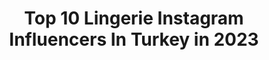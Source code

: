 ---
title: Top 10 Lingerie Instagram Influencers In Turkey in 2023
description: >-
  Find top lingerie Instagram influencers in Turkey in 2023. Most popular hashtags: #lingerie #model #beauty #fashion.
platform: Instagram
hits: 12
text_top: Identify the top-rated Instagram influencers on inBeat.
text_bottom: Our search engine holds 12 Instagram influencers like this in Turkey for you to collaborate.
profiles:
  - username: "etoile.creamm"
    fullname: >-
      Göğüs ve Kalça Büyütücü
    bio: >-
      Göğüs Kremi / Kalça & Selülit 🌡 Özel Formül 🌿 Bilgileriniz Gizli Tutulur! 👩‍🔬 Temsilci Özge 🌸Bayan Özel Sayfasıdır. Yedek hesap @etoile.Cream
    location: "Turkey"
    followers: 61018
    engagement: 140
    commentsToLikes: 0.022151
    id: ck5pz25ocyw2m0i11pk2hp0ks
    verified: false
    hashtags: "#gogu, #prague, #lingerie, #etoilekrem"
  - username: "ermakovden"
    fullname: >-
      Ermakov
    bio: >-
      ⚒ All photos taken by me 🔞 Adult content
    location: "Turkey"
    followers: 37096
    engagement: 437
    commentsToLikes: 0.009197
    id: ck6uhjt9m9j470j71ym12j4b7
    verified: false
    hashtags: "#tattooedgirls, #lingerie, #belarus, #suicidegirls"
  - username: "oksanakuznetsovaofficial"
    fullname: >-
      Oksana Kuznetsova
    bio: >-
      ♉️ 19 May 🎂 Oks’Model Agency @oksmodelagency OKMC MODEL ACADEMY @oksmodelcamp 📩oksmodel.booker@gmail.com @oksmodelsface
    location: "Turkey"
    followers: 24708
    engagement: 254
    commentsToLikes: 0.255518
    id: ck14jmcypl2oi0i19sc5l35q7
    verified: false
    hashtags: "#modelando, #tagify, #modelstatus, #modelagency"
  - username: "marryen.a"
    fullname: >-
      M a r r y e n
    bio: >-
      STYLE AND FASHION IS MY PASSION ✨ Travel is a lifestyle ✈️🌎 Pisces baby ♓️ Sharing my outfit with you and doing what I love 💫
    location: "Turkey"
    followers: 25771
    engagement: 553
    commentsToLikes: 0.018969
    id: ck6u9v7b7zuvk0j712loqu8xx
    verified: false
    hashtags: "#ootd, #view, #inkedgirl, #neon"
  - username: "laurafranziskaofficial"
    fullname: >-
      Laura Franziska
    bio: >-
      🌎 🇩🇪Model, Blogger & Traveller 📍Istanbul
    location: "Turkey"
    followers: 57009
    engagement: 131
    commentsToLikes: 0.047255
    id: ck0w09c9wd1l90i19adtp8p1i
    verified: true
    hashtags: "#nyc, #makeup, #photography, #newyork"
  - username: "lalinderosa"
    fullname: >-
      Model Istanbul
    bio: >-
      Fate loves the fearless
    location: "Turkey"
    followers: 26160
    engagement: 326
    commentsToLikes: 0.080144
    id: ck0tz3k35p1qs0i19cswxpk9v
    verified: false
    hashtags: "#portrait, #londonmodel, #boho, #vegangirl"
  - username: "mosmanue"
    fullname: >-
      Мухамед Осман
    bio: >-
      Bad filmmaker
    location: "Turkey"
    followers: 14360
    engagement: 274
    commentsToLikes: 0.038480
    id: ck6tqbftmqhbz0j7181pk7r1t
    verified: false
    hashtags: "#bw, #portrait, #beauty, #baku"
  - username: "tahsineryilmaz"
    fullname: >-
      Tahsin Eryılmaz
    bio: >-
      Profesyonel Makyaj & Makyaj Eğitimi #MakeUpArtist #MakeUp #MakeUpArtistry
    location: "Turkey"
    followers: 16521
    engagement: 615
    commentsToLikes: 0.008304
    id: ck6u8g1hardrn0j71y7gxtvn2
    verified: false
    hashtags: "#makeup, #tahsinery, #styling, #repost"
  - username: "dmitri"
    fullname: >-
      Jan Dmitri - Fotograf
    bio: >-
      Freelance Photographer 📍Current location: Antalya 🇹🇷 ‎ Don't come close, I'll turn you into poetry ✨ ‎‎ #photophabryka founder
    location: "Turkey"
    followers: 79772
    engagement: 711
    commentsToLikes: 0.006722
    id: ck5c0pjwftlfr0i11nio876qt
    verified: false
    hashtags: "#tb"
  - username: "kamilaaks"
    fullname: >-
      🎀 🇰 🇦 🇲 🇮 🇱 🇦 🎀
    bio: >-
      Manager: +7 702 982 0878 📞 @qamalladin.media 📍Astana🇰🇿 Istanbul 🇹🇷 #makeupaks #уходзалицомaks #ухдзателомaks
    location: "Turkey"
    followers: 140137
    engagement: 401
    commentsToLikes: 0.014609
    id: ckap6zgjti0is0i789eq8umz9
    verified: false
    hashtags: "#morning, #istanbul, #epicwear, #nyxcosmeticskz"
---